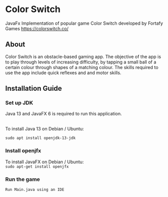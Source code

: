 # Color Switch
JavaFx Implementation of popular game Color Switch developed by Fortafy Games https://colorswitch.co/

## About
Color Switch is an obstacle-based gaming app. The objective of the app is to play through levels of increasing difficulty, by tapping a small ball of a certain colour through shapes of a matching colour. The skills required to use the app include quick reflexes and and motor skills.

## Installation Guide

### Set up JDK
Java 13 and JavaFX 6 is required to run this application.

<br />
To install Java 13 on Debian / Ubuntu:

```sudo apt install openjdk-13-jdk```

### Install openjfx
To install JavaFX on Debian / Ubuntu:
<br />
```sudo apt-get install openjfx```

### Run the game
```Run Main.java using an IDE```
